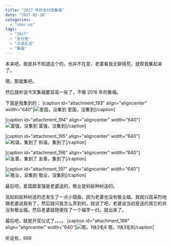 ```yaml
---
title: "2017 年的支付宝集福"
date: "2017-02-10"
categories: 
  - "sber-us"
tags: 
  - "2017"
  - "支付室"
  - "点滴生活"
  - "集福"
---
```


本来吧，我是并不知道这个的，也并不在意，老婆看我无聊得荒，就帮我集起来了。

嗯，那就集吧。

然后就听说今天集福要容易一些了，不像 2016 年的集福。

下面是我集到的： \[caption id="attachment\_193" align="aligncenter" width="640"\]![爱国，没集到](images/IMG_2319.png) 爱国，没集到\[/caption\]

\[caption id="attachment\_194" align="aligncenter" width="640"\]![富强，没集到](images/IMG_2321.png) 富强，没集到\[/caption\]

\[caption id="attachment\_195" align="aligncenter" width="640"\]![和谐，集到了](images/IMG_2323.png) 和谐，集到了\[/caption\]

\[caption id="attachment\_196" align="aligncenter" width="640"\]![友善，集到了](images/IMG_2324.png) 友善，集到了\[/caption\]

\[caption id="attachment\_197" align="aligncenter" width="640"\]![敬业，没集到](images/IMG_2325.png) 敬业，没集到\[/caption\]

最后吧，爱国跟富强是老婆送的，敬业是蚂蚁种树送的。

说起蚂蚁种树送的还发生了一点小插曲，因为老婆也没有敬业福，我就兴高采烈地跟老婆说我有了，然后就问我怎么弄到的，就说了吧，老婆说当初是送的其它的并没有敬业福，然后老婆就随便找了一个福字一扫，就出来了。

最后吧，就是开奖仪式了，。。。 \[caption id="attachment\_198" align="aligncenter" width="640"\]![嗯，1块3毛8](images/IMG_2342.png) 嗯，1块3毛8\[/caption\]

听说有，666
